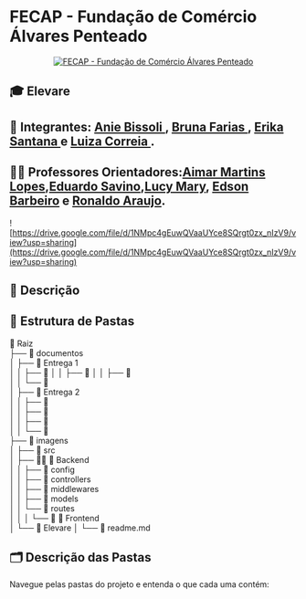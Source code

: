 # FECAP - Fundação de Comércio Álvares Penteado

<p align="center">
<a href= "https://www.fecap.br/"><img src="https://encrypted-tbn0.gstatic.com/images?q=tbn:ANd9GcRhZPrRa89Kma0ZZogxm0pi-tCn_TLKeHGVxywp-LXAFGR3B1DPouAJYHgKZGV0XTEf4AE&usqp=CAU" alt="FECAP - Fundação de Comércio Álvares Penteado" border="0"></a>
</p>


## 🎓 Elevare

## 👥 Integrantes: <a href="https://www.linkedin.com/in/anie-bissoli/"> Anie Bissoli </a>,  <a href="https://www.linkedin.com/in/bruna-farias-727a27277/">Bruna Farias </a> , <a href="https://www.linkedin.com/in/erika-santana-da-silva-88744721b/">Erika Santana	</a> e <a href="https://www.linkedin.com/in/luiza-correia-39b312285/">Luiza Correia </a>.


## 👨‍🏫 Professores Orientadores:<a href="https://www.linkedin.com/in/aimarlopes/">Aimar Martins Lopes</a>,<a href="https://www.linkedin.com/in/francisco-escobar/">Eduardo Savino</a>,<a href="https://www.linkedin.com/in/vheltai/">Lucy Mary</a>, <a href="https://www.linkedin.com/in/jefferson-o-silva/">Edson Barbeiro</a> e <a href="https://www.linkedin.com/in/jefferson-o-silva/">Ronaldo Araujo</a>.



  
![https://drive.google.com/file/d/1NMpc4gEuwQVaaUYce8SQrgt0zx_nIzV9/view?usp=sharing](https://drive.google.com/file/d/1NMpc4gEuwQVaaUYce8SQrgt0zx_nIzV9/view?usp=sharing)
## 🔎 Descrição



## 📂 Estrutura de Pastas 

📁 Raiz  
├── 📁 documentos  
│   ├── 📁 Entrega 1  
│   │   ├── 📁 
│   │   ├── 📁 
│   │   ├── 📁  
│   │   └── 📁   
│   ├── 📁 Entrega 2  
│   │   ├── 📁   
│   │   ├── 📁   
│   │   ├── 📁   
│   │   └── 📁   
├── 📁 imagens  
│
├── 📁 src  
│   ├── 👩‍💻 📁 Backend  
│   │   ├── 📁 config  
│   │   ├── 📁 controllers  
│   │   ├── 📁 middlewares  
│   │   ├── 📁 models  
│   │   └── 📁 routes  
│   │
│   └── 🎨 📁 Frontend  
│       └── 📁 Elevare 
│
└── 📄 readme.md

## 🗂️ Descrição das Pastas
Navegue pelas pastas do projeto e entenda o que cada uma contém:
